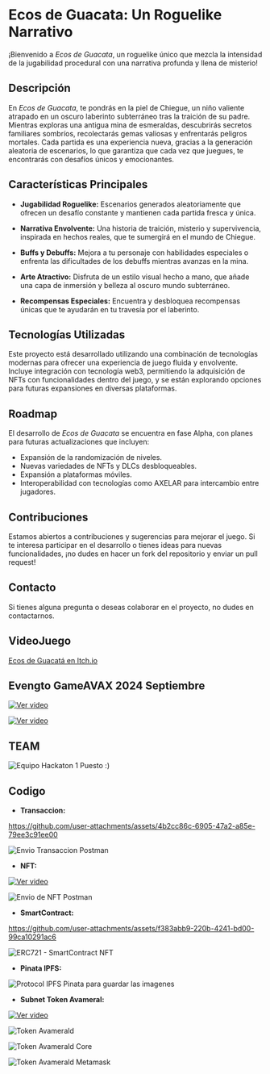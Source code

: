 # **Ecos de Guacata: Un Roguelike Narrativo**

¡Bienvenido a *Ecos de Guacata*, un roguelike único que mezcla la intensidad de la jugabilidad procedural con una narrativa profunda y llena de misterio! 

## **Descripción**

En *Ecos de Guacata*, te pondrás en la piel de Chiegue, un niño valiente atrapado en un oscuro laberinto subterráneo tras la traición de su padre. Mientras exploras una antigua mina de esmeraldas, descubrirás secretos familiares sombríos, recolectarás gemas valiosas y enfrentarás peligros mortales. Cada partida es una experiencia nueva, gracias a la generación aleatoria de escenarios, lo que garantiza que cada vez que juegues, te encontrarás con desafíos únicos y emocionantes.

## **Características Principales**

- **Jugabilidad Roguelike:** Escenarios generados aleatoriamente que ofrecen un desafío constante y mantienen cada partida fresca y única.
  
- **Narrativa Envolvente:** Una historia de traición, misterio y supervivencia, inspirada en hechos reales, que te sumergirá en el mundo de Chiegue.

- **Buffs y Debuffs:** Mejora a tu personaje con habilidades especiales o enfrenta las dificultades de los debuffs mientras avanzas en la mina.

- **Arte Atractivo:** Disfruta de un estilo visual hecho a mano, que añade una capa de inmersión y belleza al oscuro mundo subterráneo.

- **Recompensas Especiales:** Encuentra y desbloquea recompensas únicas que te ayudarán en tu travesía por el laberinto.

## **Tecnologías Utilizadas**

Este proyecto está desarrollado utilizando una combinación de tecnologías modernas para ofrecer una experiencia de juego fluida y envolvente. Incluye integración con tecnología web3, permitiendo la adquisición de NFTs con funcionalidades dentro del juego, y se están explorando opciones para futuras expansiones en diversas plataformas.

## **Roadmap**

El desarrollo de *Ecos de Guacata* se encuentra en fase Alpha, con planes para futuras actualizaciones que incluyen:

- Expansión de la randomización de niveles.
- Nuevas variedades de NFTs y DLCs desbloqueables.
- Expansión a plataformas móviles.
- Interoperabilidad con tecnologías como AXELAR para intercambio entre jugadores.

## **Contribuciones**

Estamos abiertos a contribuciones y sugerencias para mejorar el juego. Si te interesa participar en el desarrollo o tienes ideas para nuevas funcionalidades, ¡no dudes en hacer un fork del repositorio y enviar un pull request!

## **Contacto**

Si tienes alguna pregunta o deseas colaborar en el proyecto, no dudes en contactarnos.

## **VideoJuego**

[Ecos de Guacatá en Itch.io](https://juanfelipex.itch.io/ecos-de-guacata)


## **Evengto GameAVAX 2024 Septiembre**

[![Ver video](https://img.youtube.com/vi/xRhZxRh39Wk/maxresdefault.jpg)](https://www.youtube.com/watch?v=xRhZxRh39Wk&t=36s)


[![Ver video](https://img.youtube.com/vi/7FVco5bogn0/maxresdefault.jpg)](https://www.youtube.com/watch?v=7FVco5bogn0&t=27081s)

## **TEAM**

![Equipo Hackaton 1 Puesto :)](https://github.com/user-attachments/assets/9e0e05ec-9a05-4e01-878a-08206332c6a2)



## **Codigo**

- **Transaccion:**

https://github.com/user-attachments/assets/4b2cc86c-6905-47a2-a85e-79ee3c91ee00

![Envio Transaccion Postman](https://github.com/user-attachments/assets/ecec20d5-f4e5-439b-bc22-9cae8026decc)


- **NFT:**

[![Ver video](https://img.youtube.com/vi/C_B7d2UjFrQ/maxresdefault.jpg)](https://www.youtube.com/watch?v=C_B7d2UjFrQ&feature=youtu.be)

![Envio de NFT Postman](https://github.com/user-attachments/assets/60f7c288-27c8-468b-a537-469991d0b6c7)


- **SmartContract:**

https://github.com/user-attachments/assets/f383abb9-220b-4241-bd00-99ca10291ac6

![ERC721 - SmartContract NFT ](https://github.com/user-attachments/assets/37f36aa5-c5a1-4de7-b2b9-7fb64d2869b8)


- **Pinata IPFS:**

![Protocol IPFS Pinata para guardar las imagenes ](https://github.com/user-attachments/assets/6eb6856b-532e-4e8a-82ec-4b7561cb8aee)

  
- **Subnet Token Avameral:**

[![Ver video](https://img.youtube.com/vi/wXrrcMJAuGg/maxresdefault.jpg)](https://youtu.be/wXrrcMJAuGg)

![Token Avamerald](https://github.com/user-attachments/assets/ce0c2e05-62cf-401d-bf7c-99a4cacee5ca)

![Token Avamerald Core](https://github.com/user-attachments/assets/3b5dbc50-b239-4bca-9645-aeee7438f8f1)

![Token Avamerald Metamask](https://github.com/user-attachments/assets/e3a1a9a2-526d-4717-841e-25c5a46c3e48)




